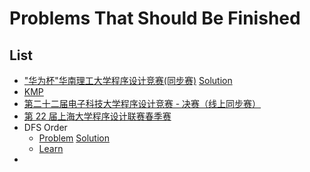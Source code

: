 # Problems That Should Be Finished

## List

- ["华为杯"华南理工大学程序设计竞赛(同步赛)](https://ac.nowcoder.com/acm/contest/79505#question)
  [Solution](/home/shelpam/downloads/题解--2024华南理工校赛.pdf)
- [KMP](https://www.luogu.com.cn/problem/P3375)
- [第二十二届电子科技大学程序设计竞赛 - 决赛（线上同步赛）](https://www.luogu.com.cn/contest/162628)
- [第 22 届上海大学程序设计联赛春季赛](https://www.luogu.com.cn/contest/165201)
- DFS Order
  - [Problem](https://ac.nowcoder.com/acm/contest/77448/E)
    [Solution](https://gitee.com/qfl_zzz/kondaisuki/raw/master/solution.pdf)
  - [Learn](https://www.cnblogs.com/fusiwei/p/13684547.html)
- 
